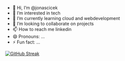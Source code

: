 - 👋 Hi, I’m @jonascicek
- 👀 I’m interested in tech
- 🌱 I’m currently learning cloud and webdevelopment
- 💞️ I’m looking to collaborate on projects
- 📫 How to reach me linkedin
- 😄 Pronouns: ...
- ⚡ Fun fact: ...

[![GitHub Streak](https://streak-stats.demolab.com/?user=DenverCoder1)](https://git.io/streak-stats)
<!---
jonascicek/jonascicek is a ✨ special ✨ repository because its `README.md` (this file) appears on your GitHub profile.
You can click the Preview link to take a look at your changes.
--->
